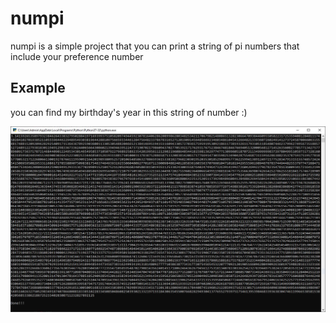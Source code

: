 # numpi
numpi is a simple project that you can print a string of pi numbers that include your preference number

## Example
you can find my birthday's year in this string of number :)

![Image of numpi](https://github.com/hamidboldaji/numpi/blob/master/numpi.JPG)
